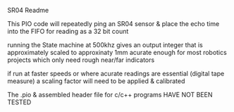 SR04 Readme

This PIO code will repeatedly ping an SR04 sensor & place the echo time
into the FIFO for reading as a 32 bit count

running the State machine at 500khz gives an output integer that is
approximately scaled to approxinaty  1mm acurate enough for most
robotics projects which only need rough near/far indicators
 
if run at faster speeds or where acurate readings are essential 
(digital tape measure) a scaling factor will need to be 
applied & calibrated

The .pio & assembled header file for c/c++ programs HAVE NOT BEEN TESTED

